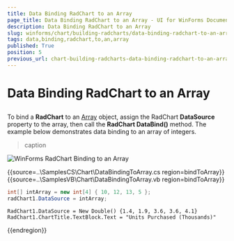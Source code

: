 ```yaml
---
title: Data Binding RadChart to an Array
page_title: Data Binding RadChart to an Array - UI for WinForms Documentation
description: Data Binding RadChart to an Array
slug: winforms/chart/building-radcharts/data-binding-radchart-to-an-array
tags: data,binding,radchart,to,an,array
published: True
position: 5
previous_url: chart-building-radcharts-data-binding-radchart-to-an-array
---
```


# Data Binding RadChart to an Array



## 

To bind a __RadChart__ to an [Array](http://msdn2.microsoft.com/en-us/library/system.array(VS.71).aspx) object, assign the RadChart __DataSource__ property to the array, then call the __RadChart DataBind()__ method. The example below demonstrates data binding to an array of integers.


>caption 

![WinForms RadChart Binding to an Array](images/chart-building-radcharts-data-binding-radchart-to-an-array001.png)

{{source=..\SamplesCS\Chart\DataBindingToArray.cs region=bindToArray}} 
{{source=..\SamplesVB\Chart\DataBindingToArray.vb region=bindToArray}} 

````C#
int[] intArray = new int[4] { 10, 12, 13, 5 };
radChart1.DataSource = intArray;

````
````VB.NET
RadChart1.DataSource = New Double() {1.4, 1.9, 3.6, 3.6, 4.1}
RadChart1.ChartTitle.TextBlock.Text = "Units Purchased (Thousands)"

````

{{endregion}} 



